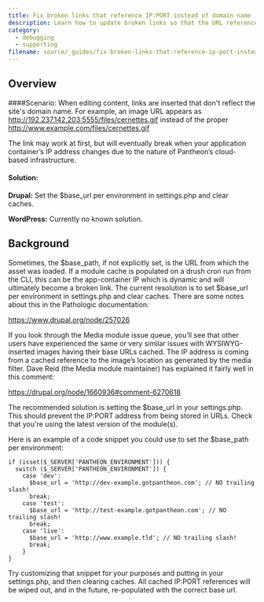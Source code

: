 ```yaml
---
title: Fix broken links that reference IP:PORT instead of domain name
description: Learn how to update broken links so that the URL references the correct file path and domain name.
category:
  - debugging
  - supporting
filename: source/_guides/fix-broken-links-that-reference-ip-port-instead-of-domain-name.md
---
```


## Overview


####Scenario:
When editing content, links are inserted that don't reflect the site's domain name. For example, an image URL appears as http://192.237.142.203:5555/files/cernettes.gif instead of the proper http://www.example.com/files/cernettes.gif

The link may work at first, but will eventually break when your application container’s IP address changes due to the nature of Pantheon’s cloud-based infrastructure.

#### Solution:

**Drupal:** Set the $base\_url per environment in settings.php and clear caches.

**WordPress:** Currently no known solution.

## Background

Sometimes, the $base\_path, if not explicitly set, is the URL from which the asset was loaded. If a module cache is populated on a drush cron run from the CLI, this can be the app-container IP which is dynamic and will ultimately become a broken link. The current resolution is to set $base\_url per environment in settings.php and clear caches. There are some notes about this in the Pathologic documentation:

https://www.drupal.org/node/257026

If you look through the Media module issue queue, you’ll see that other users have experienced the same or very similar issues with WYSIWYG-inserted images having their base URLs cached. The IP address is coming from a cached reference to the image’s location as generated by the media filter. Dave Reid (the Media module maintainer) has explained it fairly well in this comment:

https://drupal.org/node/1660936#comment-6270618

The recommended solution is setting the $base\_url in your settings.php. This should prevent the IP:PORT address from being stored in URLs. Check that you're using the latest version of the module(s).

Here is an example of a code snippet you could use to set the $base\_path per environment:

    if (isset($_SERVER['PANTHEON_ENVIRONMENT'])) {
      switch ($_SERVER['PANTHEON_ENVIRONMENT']) {
        case 'dev':
          $base_url = 'http://dev-example.gotpantheon.com'; // NO trailing slash!
          break;
        case 'test':
          $base_url = 'http://test-example.gotpantheon.com'; // NO trailing slash!
          break;
        case 'live':
          $base_url = 'http://www.example.tld'; // NO trailing slash!
          break;
        }
    }

Try customizing that snippet for your purposes and putting in your settings.php, and then clearing caches. All cached IP:PORT references will be wiped out, and in the future, re-populated with the correct base url.

